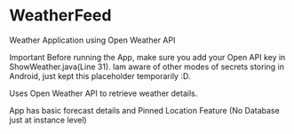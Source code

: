 # WeatherFeed
Weather Application using Open Weather API

Important
Before running the App, make sure you add your Open API key in ShowWeather.java(Line 31).
Iam aware of other modes of secrets storing in Android, just kept this placeholder temporarily :D.

Uses Open Weather API to retrieve weather details.

App has basic forecast details and Pinned Location Feature (No Database just at instance level)
